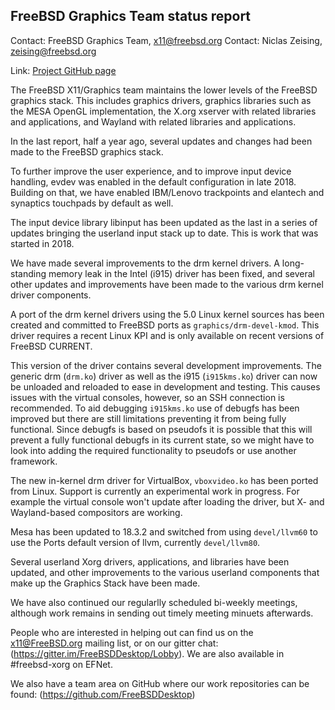 ## FreeBSD Graphics Team status report ##

Contact: FreeBSD Graphics Team, <x11@freebsd.org>
Contact: Niclas Zeising, <zeising@freebsd.org>

Link:	 [Project GitHub page](https://github.com/FreeBSDDesktop)

The FreeBSD X11/Graphics team maintains the lower levels of the FreeBSD graphics
stack.
This includes graphics drivers, graphics libraries such as the
MESA OpenGL implementation, the X.org xserver with related libraries and
applications, and Wayland with related libraries and applications.

In the last report, half a year ago, several updates and changes had been made
to the FreeBSD graphics stack.

To further improve the user experience, and to improve input device handling,
evdev was enabled in the default configuration in late 2018.  Building on that,
we have enabled IBM/Lenovo trackpoints and elantech and synaptics touchpads by
default as well.

The input device library libinput has been updated as the last in a series of
updates bringing the userland input stack up to date.
This is work that was started in 2018.

We have made several improvements to the drm kernel drivers.
A long-standing memory leak in the Intel (i915) driver has been fixed, and
several other updates and improvements have been made to the various drm
kernel driver components.

A port of the drm kernel drivers using the 5.0 Linux kernel sources has been
created and committed to FreeBSD ports as `graphics/drm-devel-kmod`.
This driver requires a recent Linux KPI and is only available on recent
versions of FreeBSD CURRENT.

This version of the driver contains several development improvements.
The generic drm (`drm.ko`) driver as well as the i915 (`i915kms.ko`) driver
can now be unloaded and reloaded to ease in development and testing.
This causes issues with the virtual consoles, however, so an SSH connection is
recommended.
To aid debugging `i915kms.ko` use of debugfs has been improved but there are
still limitations preventing it from being fully functional.
Since debugfs is based on pseudofs it is possible that this will prevent a fully
functional debugfs in its current state, so we might have to look into adding
the required functionality to pseudofs or use another framework.

The new in-kernel drm driver for VirtualBox, `vboxvideo.ko` has been ported from
Linux.
Support is currently an experimental work in progress.
For example the virtual console won't update after loading the driver, but X- and
Wayland-based compositors are working.

Mesa has been updated to 18.3.2 and switched from using `devel/llvm60` to use
the Ports default version of llvm, currently `devel/llvm80`.

Several userland Xorg drivers, applications, and libraries have been updated, and
other improvements to the various userland components that make up the Graphics
Stack have been made.

We have also continued our regularlly scheduled bi-weekly meetings, although work
remains in sending out timely meeting minuets afterwards.

People who are interested in helping out can find us on the x11@FreeBSD.org
mailing list, or on our gitter chat: (https://gitter.im/FreeBSDDesktop/Lobby).
We are also available in #freebsd-xorg on EFNet.

We also have a team area on GitHub where our work repositories can be found:
(https://github.com/FreeBSDDesktop)
